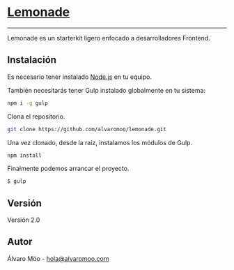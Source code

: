 # [Lemonade](http://alvaromoo.com)
----------------------------------
Lemonade es un starterkit ligero enfocado a desarrolladores Frontend.


## Instalación

Es necesario tener instalado [Node.js](https://nodejs.org/) en tu equipo.

También necesitarás tener Gulp instalado globalmente en tu sistema:

```sh
npm i -g gulp
```

Clona el repositorio.
```sh
git clone https://github.com/alvaromoo/lemonade.git
```

Una vez clonado, desde la raíz, instalamos los módulos de Gulp.
```sh
npm install
```

Finalmente podemos arrancar el proyecto.
```sh
$ gulp
```


## Versión
Versión 2.0


## Autor
Álvaro Möo - hola@alvaromoo.com
